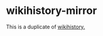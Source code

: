 # wikihistory-mirror

This is a duplicate of [wikihistory.](https://github.com/jacksonokuhn/wikihistory)

